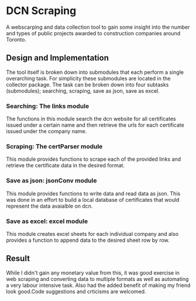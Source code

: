 # DCN Scraping 
A webscarping and data collection tool to gain some insight into the number and types of public projects awarded to construction companies around Toronto. 

## Design and Implementation 
The tool itself is broken down into submodules that each perform a single overarching task. For simplicity these submodules are located in the collector package. The task can be broken down into four subtasks (submodules); searching, scraping, save as json, save as excel. 

### Searching: The links module
The functions in this module search the dcn website for all certificates issued under a certain name and then retrieve the urls for each certificate issued under the company name. 

### Scraping: The certParser module
This module provides functions to scrape each of the provided links and retrieve the certificate data in the desired format. 

### Save as json: jsonConv module 
This module provides functions to write data and read data as json. This was done in an effort to build a local database of certificates that would represent the data avaialble on dcn. 

### Save as excel: excel module 
This module creates excel sheets for each individual company and also provides a function to append data to the desired sheet row by row. 

## Result
While I didn't gain any monetary value from this, it was good exercise in web scraping and converting data to multiple formats as well as automating a very labour intensive task. Also had the added benefit of making my friend look good.Code suggestions and crticisms are welcomed. 

